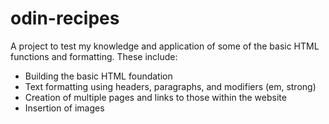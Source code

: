 # odin-recipes

A project to test my knowledge and application of some of the basic HTML
functions and formatting. These include:

- Building the basic HTML foundation
- Text formatting using headers, paragraphs, and modifiers (em, strong)
- Creation of multiple pages and links to those within the website
- Insertion of images